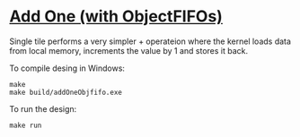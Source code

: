 <!---//===- README.md --------------------------*- Markdown -*-===//
//
// This file is licensed under the Apache License v2.0 with LLVM Exceptions.
// See https://llvm.org/LICENSE.txt for license information.
// SPDX-License-Identifier: Apache-2.0 WITH LLVM-exception
//
// Copyright (C) 2022, Advanced Micro Devices, Inc.
// 
//===----------------------------------------------------------------------===//-->

# <ins>Add One (with ObjectFIFOs)</ins>

Single tile performs a very simpler + operateion where the kernel loads data from local memory, increments the value by 1 and stores it back.

To compile desing in Windows:
```
make
make build/addOneObjfifo.exe
```

To run the design:
```
make run
```

